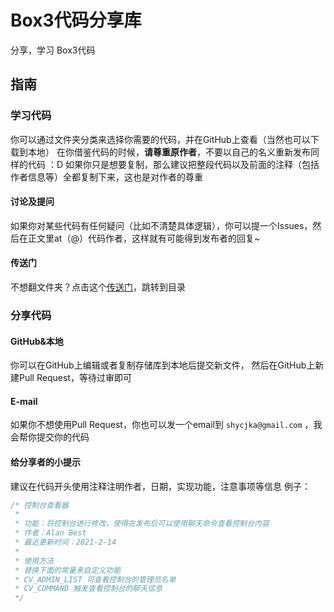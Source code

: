 # Box3代码分享库
分享，学习 Box3代码

## 指南

### 学习代码

你可以通过文件夹分类来选择你需要的代码，并在GitHub上查看（当然也可以下载到本地）
在你借鉴代码的时候，**请尊重原作者**，不要以自己的名义重新发布同样的代码 ：D
如果你只是想要复制，那么建议把整段代码以及前面的注释（包括作者信息等）全都复制下来，这也是对作者的尊重

#### 讨论及提问
如果你对某些代码有任何疑问（比如不清楚具体逻辑），你可以提一个Issues，然后在正文里at（@）代码作者，这样就有可能得到发布者的回复~

#### 传送门
不想翻文件夹？点击这个[传送门](./分类目录.md)，跳转到目录

### 分享代码

#### GitHub&本地
你可以在GitHub上编辑或者复制存储库到本地后提交新文件， 然后在GitHub上新建Pull Request，等待过审即可

#### E-mail
如果你不想使用Pull Request，你也可以发一个email到 `shycjka@gmail.com` ，我会帮你提交你的代码

#### 给分享者的小提示
建议在代码开头使用注释注明作者，日期，实现功能，注意事项等信息
例子：
```javascript
/* 控制台查看器
 * 
 * 功能：将控制台进行修改，使得在发布后可以使用聊天命令查看控制台内容
 * 作者：Alan Best
 * 最近更新时间：2021-2-14
 * 
 * 使用方法
 * 替换下面的常量来自定义功能
 * CV_ADMIN_LIST 可查看控制台的管理员名单
 * CV_COMMAND 触发查看控制台的聊天信息
 */


```
